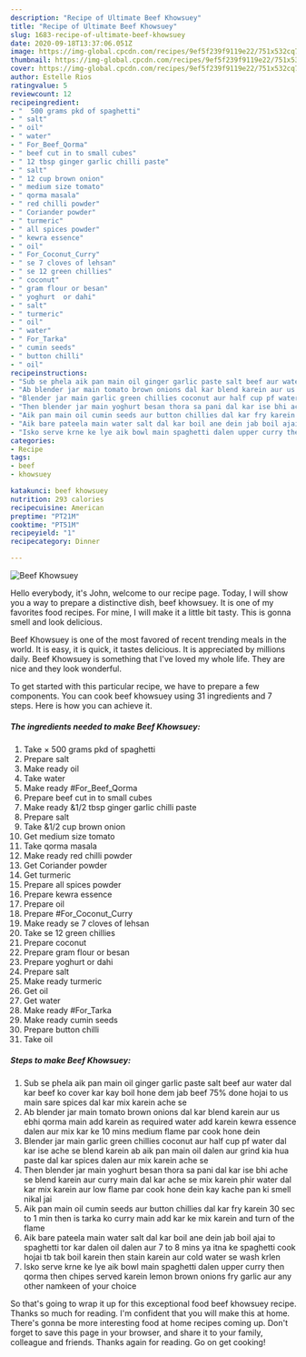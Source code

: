 ```yaml
---
description: "Recipe of Ultimate Beef Khowsuey"
title: "Recipe of Ultimate Beef Khowsuey"
slug: 1683-recipe-of-ultimate-beef-khowsuey
date: 2020-09-18T13:37:06.051Z
image: https://img-global.cpcdn.com/recipes/9ef5f239f9119e22/751x532cq70/beef-khowsuey-recipe-main-photo.jpg
thumbnail: https://img-global.cpcdn.com/recipes/9ef5f239f9119e22/751x532cq70/beef-khowsuey-recipe-main-photo.jpg
cover: https://img-global.cpcdn.com/recipes/9ef5f239f9119e22/751x532cq70/beef-khowsuey-recipe-main-photo.jpg
author: Estelle Rios
ratingvalue: 5
reviewcount: 12
recipeingredient:
- "  500 grams pkd of spaghetti"
- " salt"
- " oil"
- " water"
- " For_Beef_Qorma"
- " beef cut in to small cubes"
- " 12 tbsp ginger garlic chilli paste"
- " salt"
- " 12 cup brown onion"
- " medium size tomato"
- " qorma masala"
- " red chilli powder"
- " Coriander powder"
- " turmeric"
- " all spices powder"
- " kewra essence"
- " oil"
- " For_Coconut_Curry"
- " se 7 cloves of lehsan"
- " se 12 green chillies"
- " coconut"
- " gram flour or besan"
- " yoghurt  or dahi"
- " salt"
- " turmeric"
- " oil"
- " water"
- " For_Tarka"
- " cumin seeds"
- " button chilli"
- " oil"
recipeinstructions:
- "Sub se phela aik pan main oil ginger garlic paste salt beef aur water dal kar beef ko cover kar kay boil hone dem jab beef 75% done hojai to us main sare spices dal kar mix karein ache se"
- "Ab blender jar main tomato brown onions dal kar blend karein aur us ebhi qorma main add karein as required water add karein kewra essence dalen aur mix kar ke 10 mins medium flame par cook hone dein"
- "Blender jar main garlic green chillies coconut aur half cup pf water dal kar ise ache se blend karein ab aik pan main oil dalen aur grind kia hua paste dal kar spices dalen aur mix karein ache se"
- "Then blender jar main yoghurt besan thora sa pani dal kar ise bhi ache se blend karein aur curry main dal kar ache se mix karein phir water dal kar mix karein aur low flame par cook hone dein kay kache pan ki smell nikal jai"
- "Aik pan main oil cumin seeds aur button chillies dal kar fry karein 30 sec to 1 min then is tarka ko curry main add kar ke mix karein and turn of the flame"
- "Aik bare pateela main water salt dal kar boil ane dein jab boil ajai to spaghetti tor kar dalen oil dalen aur 7 to 8 mins ya itna ke spaghetti cook hojai tb tak boil karein then stain karein aur cold water se wash krlen"
- "Isko serve krne ke lye aik bowl main spaghetti dalen upper curry then qorma then chipes served karein lemon brown onions fry garlic aur any other namkeen of your choice"
categories:
- Recipe
tags:
- beef
- khowsuey

katakunci: beef khowsuey 
nutrition: 293 calories
recipecuisine: American
preptime: "PT21M"
cooktime: "PT51M"
recipeyield: "1"
recipecategory: Dinner

---
```



![Beef Khowsuey](https://img-global.cpcdn.com/recipes/9ef5f239f9119e22/751x532cq70/beef-khowsuey-recipe-main-photo.jpg)

Hello everybody, it's John, welcome to our recipe page. Today, I will show you a way to prepare a distinctive dish, beef khowsuey. It is one of my favorites food recipes. For mine, I will make it a little bit tasty. This is gonna smell and look delicious.



Beef Khowsuey is one of the most favored of recent trending meals in the world. It is easy, it is quick, it tastes delicious. It is appreciated by millions daily. Beef Khowsuey is something that I've loved my whole life. They are nice and they look wonderful.


To get started with this particular recipe, we have to prepare a few components. You can cook beef khowsuey using 31 ingredients and 7 steps. Here is how you can achieve it.

<!--inarticleads1-->

##### The ingredients needed to make Beef Khowsuey:

1. Take  × 500 grams pkd of spaghetti
1. Prepare  salt
1. Make ready  oil
1. Take  water
1. Make ready  #For_Beef_Qorma
1. Prepare  beef cut in to small cubes
1. Make ready  &amp;1/2 tbsp ginger garlic chilli paste
1. Prepare  salt
1. Take  &amp;1/2 cup brown onion
1. Get  medium size tomato
1. Take  qorma masala
1. Make ready  red chilli powder
1. Get  Coriander powder
1. Get  turmeric
1. Prepare  all spices powder
1. Prepare  kewra essence
1. Prepare  oil
1. Prepare  #For_Coconut_Curry
1. Make ready  se 7 cloves of lehsan
1. Take  se 12 green chillies
1. Prepare  coconut
1. Prepare  gram flour or besan
1. Prepare  yoghurt  or dahi
1. Prepare  salt
1. Make ready  turmeric
1. Get  oil
1. Get  water
1. Make ready  #For_Tarka
1. Make ready  cumin seeds
1. Prepare  button chilli
1. Take  oil




<!--inarticleads2-->

##### Steps to make Beef Khowsuey:

1. Sub se phela aik pan main oil ginger garlic paste salt beef aur water dal kar beef ko cover kar kay boil hone dem jab beef 75% done hojai to us main sare spices dal kar mix karein ache se
1. Ab blender jar main tomato brown onions dal kar blend karein aur us ebhi qorma main add karein as required water add karein kewra essence dalen aur mix kar ke 10 mins medium flame par cook hone dein
1. Blender jar main garlic green chillies coconut aur half cup pf water dal kar ise ache se blend karein ab aik pan main oil dalen aur grind kia hua paste dal kar spices dalen aur mix karein ache se
1. Then blender jar main yoghurt besan thora sa pani dal kar ise bhi ache se blend karein aur curry main dal kar ache se mix karein phir water dal kar mix karein aur low flame par cook hone dein kay kache pan ki smell nikal jai
1. Aik pan main oil cumin seeds aur button chillies dal kar fry karein 30 sec to 1 min then is tarka ko curry main add kar ke mix karein and turn of the flame
1. Aik bare pateela main water salt dal kar boil ane dein jab boil ajai to spaghetti tor kar dalen oil dalen aur 7 to 8 mins ya itna ke spaghetti cook hojai tb tak boil karein then stain karein aur cold water se wash krlen
1. Isko serve krne ke lye aik bowl main spaghetti dalen upper curry then qorma then chipes served karein lemon brown onions fry garlic aur any other namkeen of your choice




So that's going to wrap it up for this exceptional food beef khowsuey recipe. Thanks so much for reading. I'm confident that you will make this at home. There's gonna be more interesting food at home recipes coming up. Don't forget to save this page in your browser, and share it to your family, colleague and friends. Thanks again for reading. Go on get cooking!
